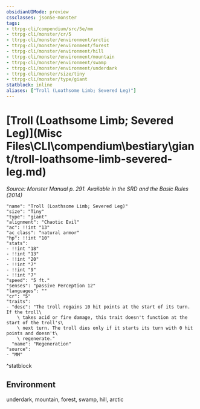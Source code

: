 ```yaml
---
obsidianUIMode: preview
cssclasses: json5e-monster
tags:
- ttrpg-cli/compendium/src/5e/mm
- ttrpg-cli/monster/cr/5
- ttrpg-cli/monster/environment/arctic
- ttrpg-cli/monster/environment/forest
- ttrpg-cli/monster/environment/hill
- ttrpg-cli/monster/environment/mountain
- ttrpg-cli/monster/environment/swamp
- ttrpg-cli/monster/environment/underdark
- ttrpg-cli/monster/size/tiny
- ttrpg-cli/monster/type/giant
statblock: inline
aliases: ["Troll (Loathsome Limb; Severed Leg)"]
---
```

# [Troll (Loathsome Limb; Severed Leg)](Misc Files\CLI\compendium\bestiary\giant/troll-loathsome-limb-severed-leg.md)
*Source: Monster Manual p. 291. Available in the <span title='Systems Reference Document (5.1)'>SRD</span> and the Basic Rules (2014)*  

```statblock
"name": "Troll (Loathsome Limb; Severed Leg)"
"size": "Tiny"
"type": "giant"
"alignment": "Chaotic Evil"
"ac": !!int "13"
"ac_class": "natural armor"
"hp": !!int "10"
"stats":
- !!int "18"
- !!int "13"
- !!int "20"
- !!int "7"
- !!int "9"
- !!int "7"
"speed": "5 ft."
"senses": "passive Perception 12"
"languages": ""
"cr": "5"
"traits":
- "desc": "The troll regains 10 hit points at the start of its turn. If the troll\
    \ takes acid or fire damage, this trait doesn't function at the start of the troll's\
    \ next turn. The troll dies only if it starts its turn with 0 hit points and doesn't\
    \ regenerate."
  "name": "Regeneration"
"source":
- "MM"
```
^statblock

## Environment

underdark, mountain, forest, swamp, hill, arctic
